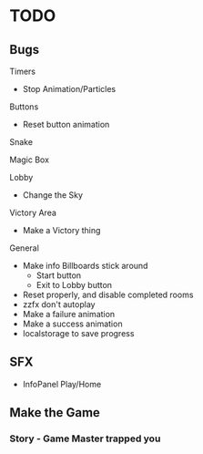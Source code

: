 # TODO

## Bugs

Timers

-   Stop Animation/Particles

Buttons

-   Reset button animation

Snake

Magic Box

Lobby

-   Change the Sky

Victory Area

-   Make a Victory thing

General

-   Make info Billboards stick around
    -   Start button
    -   Exit to Lobby button
-   Reset properly, and disable completed rooms
-   zzfx don't autoplay
-   Make a failure animation
-   Make a success animation
-   localstorage to save progress

## SFX

-   InfoPanel Play/Home

## Make the Game

### Story - Game Master trapped you

